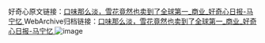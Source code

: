 好奇心原文链接：[口味那么淡，雪花竟然也卖到了全球第一_商业_好奇心日报-马宁忆 ](https://www.qdaily.com/articles/9930.html)
WebArchive归档链接：[口味那么淡，雪花竟然也卖到了全球第一_商业_好奇心日报-马宁忆 ](http://web.archive.org/web/20190623155231/https://www.qdaily.com/articles/9930.html)
![image](http://ww3.sinaimg.cn/large/007d5XDply1g3vh8x12v9j30u03beb29)